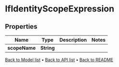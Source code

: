 

# IfIdentityScopeExpression


## Properties

| Name | Type | Description | Notes |
|------------ | ------------- | ------------- | -------------|
|**scopeName** | **String** |  |  |



[Back to Model list](../README.md#documentation-for-models) &#8226; [Back to API list](../README.md#documentation-for-api-endpoints) &#8226; [Back to README](../README.md)


